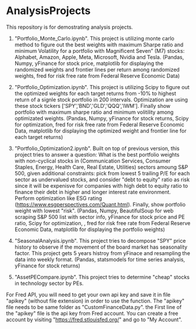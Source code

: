 # AnalysisProjects

This repository is for demostrating analysis projects.

1. "Portfolio_Monte_Carlo.ipynb". This project is utilizing monte carlo method to figure out the best weights with maximum Sharpe ratio and minimum Volatility for a portfolio with Magnificent Seven” (M7) stocks: Alphabet, Amazon, Apple, Meta, Microsoft, Nvidia and Tesla. (Pandas, Numpy, yFinance for stock price, matplotlib for displaying the randomized weights and frontier lines per return among randomized weights, fred for risk free rate from Federal Reserve Economic Data)

2. "Portfolio_Optimization.ipynb". This project is utilizing Scipy to figure out the optimized weights for each target returns from -10% to highest return of a signle stock portfolio in 200 intervals. Optimization are using these stock tickers ['SPY','BND','GLD','QQQ','IWM']. Finally show portfolio with maximum sharpe ratio and minimum volitility among optimizated weights. (Pandas, Numpy, yFinance for stock returns, Scipy for optimization, fred for risk free rate from Federal Reserve Economic Data, matplotlib for displaying the optimized weight and frontier line for each target returns)

3. "Portfolio_Optimization2.ipynb". Built on top of previous version, this project tries to answer a question: What is the best portfolio weights with non-cyclical stocks in (Communication Services, Consumer Staples, Energy, Health Care, Real Estate, Utilities) sectors amoung S&P 500, given additional constraints: pick from lowest 5 trailing P/E for each sector as undervalued stocks, and consider "debt to equity" ratio as risk since it will be expenisve for companies with high debt to equity ratio to finance their debt in higher and longer interest rate environment. Perform optimization like ESG rating (https://www.esgperspectives.com/Quant.html). Finally, show portfolio weight with lowest "risk". (Pandas, Numpy, BeautifulSoup for web scraping S&P 500 list with sector info, yFinance for stock price and PE ratio, Scipy for optimization, , fred for risk free rate from Federal Reserve Economic Data, matplotlib for displaying the portfolio weights) 

4. "SeasonalAnalysis.ipynb". This project tries to decompose "SPY" price history to observe if the movement of the board market has seasonality factor.  This project gets 5 years histroy from yFinace and resampling the data into weekly format. (Pandas, statsmodels for time series analysis, yFinance for stock returns)

5. "AssetPECompare.ipynb". This project tries to determine "cheap" stocks in technology sector by PEs.
  
For Fred API, you will need to get your own api key and save it in file "apikey" (without file extension) in order to use the function. The "apikey" file needs to be same folder as "CustomFinanceData.py". the First line of the "apikey" file is the api key from Fred account. You can create a free account by visiting "https://fred.stlouisfed.org/" and go to "My Account".   
